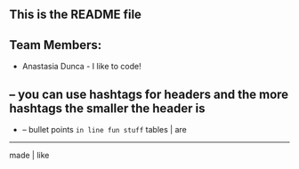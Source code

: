## This is the README file

## Team Members:  
* Anastasia Dunca - I like to code!




## – you can use hashtags for headers and the more hashtags the smaller the header is
* – bullet points
``in line fun stuff``
tables | are  
------------
made | like
